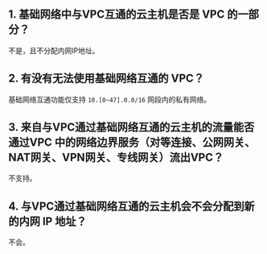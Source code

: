 ## 1. 基础网络中与VPC互通的云主机是否是 VPC 的一部分？
不是，且不分配内网IP地址。

## 2. 有没有无法使用基础网络互通的 VPC？
基础网络互通功能仅支持 `10.[0~47].0.0/16` 网段内的私有网络。

## 3. 来自与VPC通过基础网络互通的云主机的流量能否通过VPC 中的网络边界服务（对等连接、公网网关、NAT网关、VPN网关、专线网关）流出VPC？
不支持。

## 4. 与VPC通过基础网络互通的云主机会不会分配到新的内网 IP 地址？
不会。